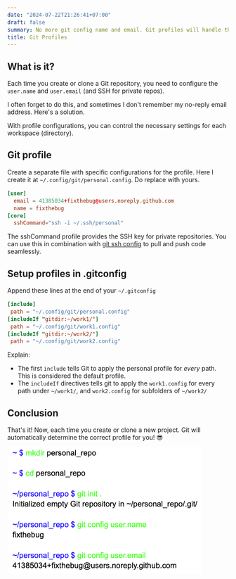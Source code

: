 ```yaml
---
date: "2024-07-22T21:26:41+07:00"
draft: false
summary: No more git config name and email. Git profiles will handle that for you.
title: Git Profiles
---
```


## What is it?

Each time you create or clone a Git repository, you need to configure the `user.name` and `user.email`  (and SSH for private repos).

I often forget to do this, and sometimes I don't remember my no-reply email address. Here's a solution.

With profile configurations, you can control the necessary settings for each workspace (directory).

## Git profile

Create a separate file with specific configurations for the profile. Here I create it at `~/.config/git/personal.config`. Do replace with yours.

```conf
[user]
  email = 41385034+fixthebug@users.noreply.github.com
  name = fixthebug
[core]
  sshCommand="ssh -i ~/.ssh/personal"
```

The sshCommand profile provides the SSH key for private repositories. You can use this in combination with [git ssh config](posts/configure-ssh-alias/) to pull and push code seamlessly.

## Setup profiles in .gitconfig

Append these lines at the end of your `~/.gitconfig`

```conf
[include]
 path = "~/.config/git/personal.config"
[includeIf "gitdir:~/work1/"]
 path = "~/.config/git/work1.config"
[includeIf "gitdir:~/work2/"]
 path = "~/.config/git/work2.config"
```

Explain:

- The first `include` tells Git to apply the personal profile for *every* path. This is considered the default profile.
- The `includeIf` directives tells git to apply the `work1.config` for every path under `~/work1/`, and `work2.config` for subfolders of `~/work2/`

## Conclusion

That's it! Now, each time you create or clone a new project. Git will automatically determine the correct profile for you! 😎

![result](test-profile.png)

